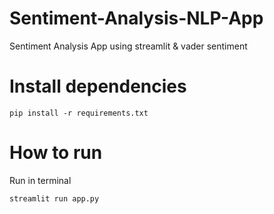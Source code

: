# Sentiment-Analysis-NLP-App

Sentiment Analysis App using streamlit & vader sentiment

# Install dependencies
```
pip install -r requirements.txt
```

# How to run
Run in terminal
```
streamlit run app.py
```
